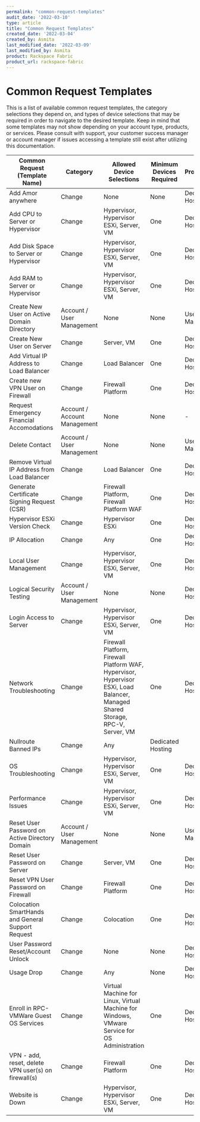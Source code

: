 ```yaml
---
permalink: "common-request-templates"
audit_date: '2022-03-10'
type: article
title: "Common Request Templates"
created_date: '2022-03-04'
created_by: Asmita
last_modified_date: '2022-03-09'
last_modified_by: Asmita
product: Rackspace Fabric
product_url: rackspace-fabric
---
```


# Common Request Templates
This is a list of available common request templates, the category selections they depend on, and types of device selections that may be required in order to navigate to the desired template. Keep in mind that some templates may not show depending on your account type, products, or services. Please consult with support, your customer success manager or account manager if issues accessing a template still exist after utilizing this documentation.

| **Common Request (Template Name)**| **Category** | **Allowed Device Selections** | **Minimum Devices Required** |**Product/Service**|
| ----------------------------- | -------- | ------------------- | ------------------------ |------ |
| Add Amor anywhere| Change | None | None | Dedicated Hosting |
| Add CPU to Server or Hypervisor | Change  | Hypervisor, Hypervisor ESXi, Server, VM | One | Dedicated Hosting |                          
| Add Disk Space to Server or Hypervisor | Change | Hypervisor, Hypervisor ESXi, Server, VM | One |  Dedicated Hosting |
| Add RAM to Server or Hypervisor | Change | Hypervisor, Hypervisor ESXi, Server, VM | One |  Dedicated Hosting |
| Create New User on Active Domain Directory | Account / User Management | None | None | User Management |
| Create New User on Server | Change | Server, VM | One | Dedicated Hosting |
| Add Virtual IP Address to Load Balancer | Change | Load Balancer | One | Dedicated Hosting |
| Create new VPN User on Firewall | Change | Firewall Platform | One |Dedicated Hosting |
| Request Emergency Financial Accomodations | Account / Account Management | None | None | - |
| Delete Contact | Account / User Management | None | None | User Management |
| Remove Virtual IP Address from Load Balancer | Change | Load Balancer | One |Dedicated Hosting |
| Generate Certificate Signing Request (CSR) | Change | Firewall Platform, Firewall Platform WAF | One |  Dedicated Hosting |
| Hypervisor ESXi Version Check | Change | Hypervisor ESXi | One |Dedicated Hosting |
| IP Allocation | Change | Any | One |Dedicated Hosting |
| Local User Management | Change | Hypervisor, Hypervisor ESXi, Server, VM | One |Dedicated Hosting |
| Logical Security Testing | Account / User Management | None | None |Dedicated Hosting |
| Login Access to Server | Change | Hypervisor, Hypervisor ESXi, Server, VM | One |Dedicated Hosting |
| Network Troubleshooting | Change | Firewall Platform, Firewall Platform WAF, Hypervisor, Hypervisor ESXi, Load Balancer, Managed Shared Storage, RPC-V, Server, VM | One |Dedicated Hosting |
| Nullroute Banned IPs | Change | Any |Dedicated Hosting |
| OS Troubleshooting | Change | Hypervisor, Hypervisor ESXi, Server, VM | One |Dedicated Hosting |
| Performance Issues | Change | Hypervisor, Hypervisor ESXi, Server, VM | One |Dedicated Hosting |
| Reset User Password on Active Directory Domain | Account / User Management | None | None | User Management |
| Reset User Password on Server | Change | Server, VM | One | Dedicated Hosting |
| Reset VPN User Password on Firewall | Change | Firewall Platform | One | Dedicated Hosting |
| Colocation SmartHands and General Support Request | Change | Colocation | One | Dedicated Hosting |
| User Password Reset/Account Unlock | Change | None | None | Dedicated Hosting |
| Usage Drop | Change | Any | None | Dedicated Hosting |
| Enroll in RPC-VMWare Guest OS Services | Change | Virtual Machine for Linux, Virtual Machine for Windows, VMware Service for OS Administration | One | Dedicated Hosting |
| VPN - add, reset, delete VPN user(s) on firewall(s) | Change | Firewall Platform | One | Dedicated Hosting | 
| Website is Down | Change | Hypervisor, Hypervisor ESXi, Server, VM | One |Dedicated Hosting |
